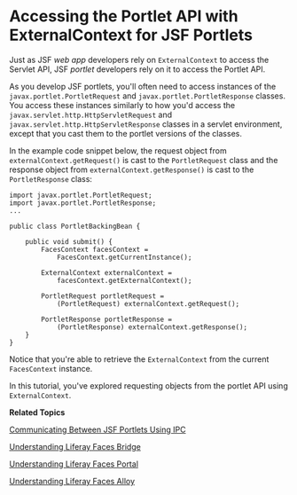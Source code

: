 # Accessing the Portlet API with ExternalContext for JSF Portlets [](id=accessing-the-portlet-api-with-externalcontext)

Just as JSF *web app* developers rely on `ExternalContext` to access the Servlet
API, JSF *portlet* developers rely on it to access the Portlet API. 

As you develop JSF portlets, you'll often need to access instances of the
`javax.portlet.PortletRequest` and `javax.portlet.PortletResponse` classes. You
access these instances similarly to how you'd access the
`javax.servlet.http.HttpServletRequest` and
`javax.servlet.http.HttpServletResponse` classes in a servlet environment,
except that you cast them to the portlet versions of the classes. 

In the example code snippet below, the request object from
`externalContext.getRequest()` is cast to the `PortletRequest` class and the
response object from `externalContext.getResponse()` is cast to the
`PortletResponse` class: 

    import javax.portlet.PortletRequest;
    import javax.portlet.PortletResponse;
    ...

    public class PortletBackingBean {

        public void submit() {
            FacesContext facesContext =
                FacesContext.getCurrentInstance();

            ExternalContext externalContext =
                facesContext.getExternalContext();

            PortletRequest portletRequest =
                (PortletRequest) externalContext.getRequest();

            PortletResponse portletResponse =
                (PortletResponse) externalContext.getResponse();
        }
    }

Notice that you're able to retrieve the `ExternalContext` from the current
`FacesContext` instance. 

In this tutorial, you've explored requesting objects from the portlet API using
`ExternalContext`. 

**Related Topics**

[Communicating Between JSF Portlets Using IPC](/develop/tutorials-jsf-test/-/knowledge_base/tutorials-test-jsf/communicating-between-jsf-portlets-using-ipc)

[Understanding Liferay Faces Bridge](/develop/tutorials-jsf-test/-/knowledge_base/tutorials-test-jsf/understanding-liferay-faces-bridge)

[Understanding Liferay Faces Portal](/develop/tutorials-jsf-test/-/knowledge_base/tutorials-test-jsf/understanding-liferay-faces-portal)

[Understanding Liferay Faces Alloy](/develop/tutorials-jsf-test/-/knowledge_base/tutorials-test-jsf/understanding-liferay-faces-alloy)
